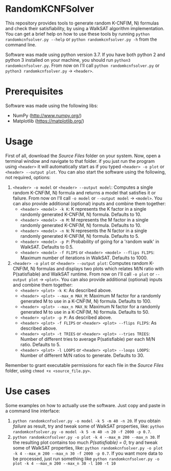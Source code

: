 # RandomKCNFSolver
This repository provides tools to generate random K-CNF(M, N) formulas and check their satisfiability, by using a WalkSAT algorithm implementation. You can get a brief help on how to use these tools by running `python randomkcnfsolver.py --help` or `python randomkcnfsolver.py -h` from the command line.

Software was made using python version 3.7.
If you have both python 2 and python 3 installed on your machine, you should run `python3 randomkcnfsolver.py`.
From now on I'll call `python randomkcnfsolver.py` or `python3 randomkcnfsolver.py` → `<header>`.

# Prerequisites
Software was made using the following libs:
* NumPy (http://www.numpy.org/)
* Matplotlib (https://matplotlib.org/)

# Usage
First of all, download the *Source Files* folder on your system. Now, open a terminal window and navigate to that folder. if you just run the program using `<header>` it will automatically start as if you typed `<header> -o plot` or `<header> --output plot`. You can also start the software using the following, not required, options:
1. `<header> -o model` or `<header> --output model`: Computes a single random K-CNF(M, N) formula and returns a model that satisfies it or failure. From now on I'll call `-o model` or `--output model` → `<model>`. You can also provide additional (optional) inputs and combine them together:
    * `<header> <model> -k K`: K represents the K factor in a single randomly generated K-CNF(M, N) formula. Defaults to 10.
    * `<header> <model> -m M`: M represents the M factor in a single randomly generated K-CNF(M, N) formula. Defaults to 10.
    * `<header> <model> -n N`: N represents the N factor in a single randomly generated K-CNF(M, N) formula. Defaults to 5.
    * `<header> <model> -p P`: Probability of going for a 'random walk' in WalkSAT. Defaults to 0.5.
    * `<header> <model> -f FLIPS` or `<header> <model> --flips FLIPS`: Maximum number of iterations in WalkSAT. Defaults to 1000.
1. `<header> -o plot` or `<header> --output plot`: Computes random K-CNF(M, N) formulas and displays two plots which relates M/N ratio with P(satisfiable) and WalkSAT runtime. From now on I'll call `-o plot` or `--output plot` → `<plot>`. You can also provide additional (optional) inputs and combine them together:
    * `<header> <plot> -k K`: As described above.
    * `<header> <plot> --max_m MAX_M`: Maximum M factor for a randomly generated M to use in a K-CNF(M, N) formula. Defaults to 100.
    * `<header> <plot> --max_n MAX_N`: Maximum N factor for a randomly generated M to use in a K-CNF(M, N) formula. Defaults to 50.
    * `<header> <plot> -p P`: As described above.
    * `<header> <plot> -f FLIPS` or `<header> <plot> --flips FLIPS`: As described above.
    * `<header> <plot> -t TRIES` or `<header> <plot> --tries TRIES`: Number of different tries to average P(satisfiable) per each M/N ratio. Defaults to 5.
    * `<header> <plot> -l LOOPS` or `<header> <plot> --loops LOOPS`: Number of different M/N ratios to generate. Defaults to 30.
    
Remember to grant executable permissions for each file in the *Source Files* folder, using `chmod +x <source_file.py>`.

# Use cases
Some examples on how to actually use the software. Just copy and paste in a command line interface:
1. `python randomkcnfsolver.py -o model -k 5 -m 40 -n 20`. If you obtain *failure* as result, try and tweak some of WalkSAT properties, like: `python randomkcnfsolver.py -o model -k 5 -m 40 -n 20 -f 2000 -p 0.7`.
1. `python randomkcnfsolver.py -o plot -k 4 --max_m 200 --max_n 30`. If the resulting plot contains too much *P(satisfiable) = 0*, try and tweak some of WalkSAT properties, like: `python randomkcnfsolver.py -o plot -k 4 --max_m 200 --max_n 30 -f 2000 -p 0.7`. If you want more data to be processed, just run something like `python randomkcnfsolver.py -o plot -k 4 --max_m 200 --max_n 30 -l 100 -t 10`

